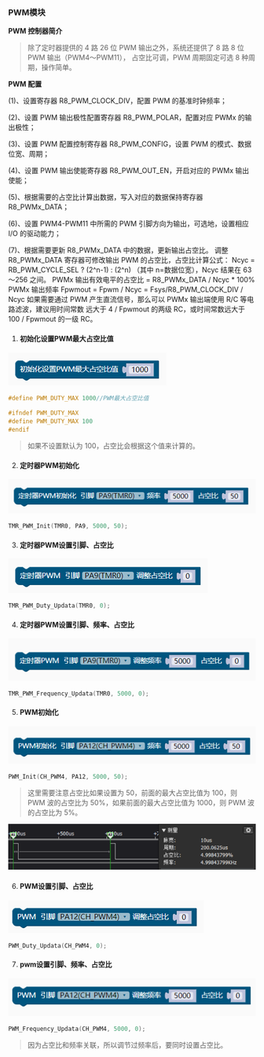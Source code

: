 ### PWM模块<!-- {docsify-ignore} -->

**PWM 控制器简介**  

> 除了定时器提供的 4 路 26 位 PWM 输出之外，系统还提供了 8 路 8 位 PWM 输出（PWM4～PWM11）， 占空比可调，PWM 周期固定可选 8 种周期，操作简单。

**PWM 配置**  

(1)、设置寄存器 R8_PWM_CLOCK_DIV，配置 PWM 的基准时钟频率； 

(2)、设置 PWM 输出极性配置寄存器 R8_PWM_POLAR，配置对应 PWMx 的输出极性； 

(3)、设置 PWM 配置控制寄存器 R8_PWM_CONFIG，设置 PWM 的模式、数据位宽、周期；

(4)、设置 PWM 输出使能寄存器 R8_PWM_OUT_EN，开启对应的 PWMx 输出使能； 

(5)、根据需要的占空比计算出数据，写入对应的数据保持寄存器 R8_PWMx_DATA； 

(6)、设置 PWM4-PWM11 中所需的 PWM 引脚方向为输出，可选地，设置相应 I/O 的驱动能力； 

(7)、根据需要更新 R8_PWMx_DATA 中的数据，更新输出占空比。 调整 R8_PWMx_DATA 寄存器可修改输出 PWM 的占空比，占空比计算公式： Ncyc = RB_PWM_CYCLE_SEL ? (2^n-1) : (2^n)  （其中 n=数据位宽），Ncyc 结果在 63～256 之间。 PWMx 输出有效电平的占空比 = R8_PWMx_DATA / Ncyc * 100%  PWMx 输出频率 Fpwmout = Fpwm / Ncyc = Fsys/R8_PWM_CLOCK_DIV / Ncyc  如果需要通过 PWM 产生直流信号，那么可以 PWMx 输出端使用 R/C 等电路滤波，建议用时间常数 远大于 4 / Fpwmout 的两级 RC，或时间常数远大于 100 / Fpwmout 的一级 RC。

1. #### 初始化设置PWM最大占空比值

![image-20230427165556675](PWM模块.assets/image-20230427165556675.png) 

```c
#define PWM_DUTY_MAX 1000//PWM最大占空比值
```

```c
#ifndef PWM_DUTY_MAX
#define PWM_DUTY_MAX 100
#endif 
```

> 如果不设置默认为 100，占空比会根据这个值来计算的。



2. #### 定时器PWM初始化

![image-20230427165843320](PWM模块.assets/image-20230427165843320.png) 

```c
TMR_PWM_Init(TMR0, PA9, 5000, 50);
```



3. #### 定时器PWM设置引脚、占空比

![image-20230427165922956](PWM模块.assets/image-20230427165922956.png) 

```c
TMR_PWM_Duty_Updata(TMR0, 0);
```



4. #### 定时器PWM设置引脚、频率、占空比

![image-20230427165937382](PWM模块.assets/image-20230427165937382.png) 

```c
TMR_PWM_Frequency_Updata(TMR0, 5000, 0);
```



5. #### PWM初始化

![image-20230427170005400](PWM模块.assets/image-20230427170005400.png) 

```c
PWM_Init(CH_PWM4, PA12, 5000, 50);
```

> 这里需要注意占空比如果设置为 50，前面的最大占空比值为 100，则 PWM 波的占空比为 50%，如果前面的最大占空比值为 1000，则 PWM 波的占空比为 5%。

![image-20230413155444605](PWM模块.assets/image-20230413155444605.png) 



6. #### PWM设置引脚、占空比

![image-20230427170031248](PWM模块.assets/image-20230427170031248.png) 

```c
PWM_Duty_Updata(CH_PWM4, 0);
```



7. #### pwm设置引脚、频率、占空比

![image-20230427170043104](PWM模块.assets/image-20230427170043104.png) 

```c
PWM_Frequency_Updata(CH_PWM4, 5000, 0);
```

> 因为占空比和频率关联，所以调节过频率后，要同时设置占空比。